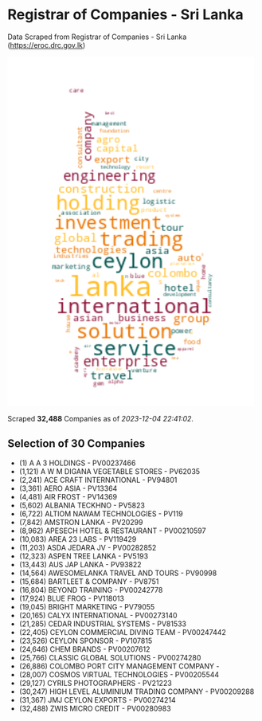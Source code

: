 # Registrar of Companies - Sri Lanka

Data Scraped from Registrar of Companies - Sri Lanka (https://eroc.drc.gov.lk)

![word-cloud](data/word_cloud.png)

Scraped **32,488** Companies as of *2023-12-04 22:41:02*.


## Selection of 30 Companies

* (1) A A 3 HOLDINGS - PV00237466
* (1,121) A W M DIGANA VEGETABLE STORES - PV62035
* (2,241) ACE CRAFT INTERNATIONAL - PV94801
* (3,361) AERO ASIA - PV13364
* (4,481) AIR FROST - PV14369
* (5,602) ALBANIA TECKHNO - PV5823
* (6,722) ALTIOM NAWAM TECHNOLOGIES - PV119
* (7,842) AMSTRON LANKA - PV20299
* (8,962) APESECH HOTEL & RESTAURANT - PV00210597
* (10,083) AREA 23 LABS - PV119429
* (11,203) ASDA JEDARA JV - PV00282852
* (12,323) ASPEN TREE LANKA - PV5193
* (13,443) AUS JAP LANKA - PV93822
* (14,564) AWESOMELANKA TRAVEL AND TOURS - PV90998
* (15,684) BARTLEET & COMPANY - PV8751
* (16,804) BEYOND TRAINING - PV00242778
* (17,924) BLUE FROG - PV118013
* (19,045) BRIGHT MARKETING - PV79055
* (20,165) CALYX INTERNATIONAL - PV00273140
* (21,285) CEDAR INDUSTRIAL SYSTEMS - PV81533
* (22,405) CEYLON COMMERCIAL DIVING TEAM - PV00247442
* (23,526) CEYLON SPONSOR - PV107815
* (24,646) CHEM BRANDS - PV00207612
* (25,766) CLASSIC GLOBAL SOLUTIONS - PV00274280
* (26,886) COLOMBO PORT CITY MANAGEMENT COMPANY - 
* (28,007) COSMOS VIRTUAL TECHNOLOGIES - PV00205544
* (29,127) CYRILS PHOTOGRAPHERS - PV21223
* (30,247) HIGH LEVEL ALUMINIUM TRADING COMPANY - PV00209288
* (31,367) JMJ CEYLON  EXPORTS - PV00274214
* (32,488) ZWIS MICRO CREDIT - PV00280983